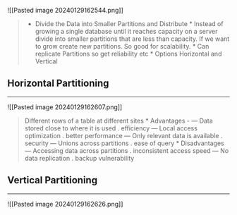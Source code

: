 ![[Pasted image 20240129162544.png]]
> * Divide the Data into Smaller Partitions and Distribute * Instead of growing a single database until it reaches capacity on a server divide into smaller partitions that are less than capacity. If we want to grow create new partitions. So good for scalability. * Can replicate Partitions so get reliability etc * Options Horizontal and Vertical

## Horizontal Partitioning
---
![[Pasted image 20240129162607.png]]
> Different rows of a table at different sites * Advantages - — Data stored close to where it is used . efficiency — Local access optimization . better performance — Only relevant data is available . security — Unions across partitions . ease of query * Disadvantages — Accessing data across partitions . inconsistent access speed — No data replication . backup vulnerability

## Vertical Partitioning
---
![[Pasted image 20240129162626.png]]